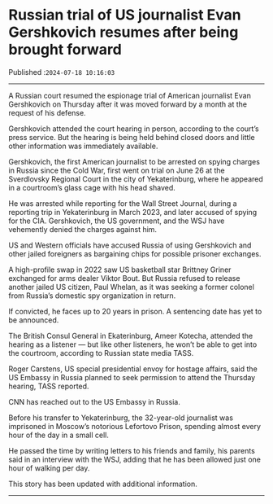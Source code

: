 # Russian trial of US journalist Evan Gershkovich resumes after being brought forward

Published :`2024-07-18 10:16:03`

---

A Russian court resumed the espionage trial of American journalist Evan Gershkovich on Thursday after it was moved forward by a month at the request of his defense.

Gershkovich attended the court hearing in person, according to the court’s press service. But the hearing is being held behind closed doors and little other information was immediately available.

Gershkovich, the first American journalist to be arrested on spying charges in Russia since the Cold War, first went on trial on June 26 at the Sverdlovsky Regional Court in the city of Yekaterinburg, where he appeared in a courtroom’s glass cage with his head shaved.

He was arrested while reporting for the Wall Street Journal, during a reporting trip in Yekaterinburg in March 2023, and later accused of spying for the CIA. Gershkovich, the US government, and the WSJ have vehemently denied the charges against him.

US and Western officials have accused Russia of using Gershkovich and other jailed foreigners as bargaining chips for possible prisoner exchanges.

A high-profile swap in 2022 saw US basketball star Brittney Griner exchanged for arms dealer Viktor Bout. But Russia refused to release another jailed US citizen, Paul Whelan, as it was seeking a former colonel from Russia’s domestic spy organization in return.

If convicted, he faces up to 20 years in prison. A sentencing date has yet to be announced.

The British Consul General in Ekaterinburg, Ameer Kotecha, attended the hearing as a listener — but like other listeners, he won’t be able to get into the courtroom, according to Russian state media TASS.

Roger Carstens, US special presidential envoy for hostage affairs, said the US Embassy in Russia planned to seek permission to attend the Thursday hearing, TASS reported.

CNN has reached out to the US Embassy in Russia.

Before his transfer to Yekaterinburg, the 32-year-old journalist was imprisoned in Moscow’s notorious Lefortovo Prison, spending almost every hour of the day in a small cell.

He passed the time by writing letters to his friends and family, his parents said in an interview with the WSJ, adding that he has been allowed just one hour of walking per day.

This story has been updated with additional information.

---

